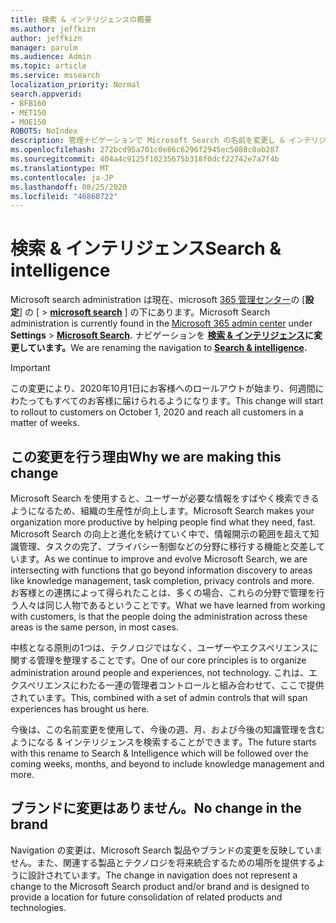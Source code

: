 ```yaml
---
title: 検索 & インテリジェンスの概要
ms.author: jeffkizn
author: jeffkizn
manager: parulm
ms.audience: Admin
ms.topic: article
ms.service: mssearch
localization_priority: Normal
search.appverid:
- BFB160
- MET150
- MOE150
ROBOTS: NoIndex
description: 管理ナビゲーションで Microsoft Search の名前を変更し & インテリジェンスを検索する
ms.openlocfilehash: 272bcd95a701c0e86c6296f2945ec5080c0ab287
ms.sourcegitcommit: 404a4c9125f10235675b318f0dcf22742e7a7f4b
ms.translationtype: MT
ms.contentlocale: ja-JP
ms.lasthandoff: 08/25/2020
ms.locfileid: "46868722"
---
```

# <a name="search--intelligence"></a><span data-ttu-id="4a2d3-103">検索 & インテリジェンス</span><span class="sxs-lookup"><span data-stu-id="4a2d3-103">Search & intelligence</span></span>

<span data-ttu-id="4a2d3-104">Microsoft search administration は現在、microsoft [365 管理センター](https://admin.microsoft.com)の [**設定**] の [  >  **[microsoft search](https://admin.microsoft.com/Adminportal/Home#/MicrosoftSearch)** ] の下にあります。</span><span class="sxs-lookup"><span data-stu-id="4a2d3-104">Microsoft Search administration is currently found in the  [Microsoft 365 admin center](https://admin.microsoft.com) under **Settings** > **[Microsoft Search](https://admin.microsoft.com/Adminportal/Home#/MicrosoftSearch).**</span></span> <span data-ttu-id="4a2d3-105">ナビゲーションを **[検索 & インテリジェンス](https://admin.microsoft.com/Adminportal/Home#/MicrosoftSearch)に変更しています。**</span><span class="sxs-lookup"><span data-stu-id="4a2d3-105">We are renaming the navigation to **[Search & intelligence](https://admin.microsoft.com/Adminportal/Home#/MicrosoftSearch).**</span></span>

> [!Important]
> <span data-ttu-id="4a2d3-106">この変更により、2020年10月1日にお客様へのロールアウトが始まり、何週間にわたってもすべてのお客様に届けられるようになります。</span><span class="sxs-lookup"><span data-stu-id="4a2d3-106">This change will start to rollout to customers on October 1, 2020 and reach all customers in a matter of weeks.</span></span>

## <a name="why-we-are-making-this-change"></a><span data-ttu-id="4a2d3-107">この変更を行う理由</span><span class="sxs-lookup"><span data-stu-id="4a2d3-107">Why we are making this change</span></span>

<span data-ttu-id="4a2d3-108">Microsoft Search を使用すると、ユーザーが必要な情報をすばやく検索できるようになるため、組織の生産性が向上します。</span><span class="sxs-lookup"><span data-stu-id="4a2d3-108">Microsoft Search makes your organization more productive by helping people find what they need, fast.</span></span> <span data-ttu-id="4a2d3-109">Microsoft Search の向上と進化を続けていく中で、情報開示の範囲を超えて知識管理、タスクの完了、プライバシー制御などの分野に移行する機能と交差しています。</span><span class="sxs-lookup"><span data-stu-id="4a2d3-109">As we continue to improve and evolve Microsoft Search, we are intersecting with functions that go beyond information discovery to areas like knowledge management, task completion, privacy controls and more.</span></span>
<span data-ttu-id="4a2d3-110">お客様との連携によって得られたことは、多くの場合、これらの分野で管理を行う人々は同じ人物であるということです。</span><span class="sxs-lookup"><span data-stu-id="4a2d3-110">What we have learned from working with customers, is that the people doing the administration across these areas is the same person, in most cases.</span></span>

<span data-ttu-id="4a2d3-111">中核となる原則の1つは、テクノロジではなく、ユーザーやエクスペリエンスに関する管理を整理することです。</span><span class="sxs-lookup"><span data-stu-id="4a2d3-111">One of our core principles is to organize administration around people and experiences, not technology.</span></span> <span data-ttu-id="4a2d3-112">これは、エクスペリエンスにわたる一連の管理者コントロールと組み合わせて、ここで提供されています。</span><span class="sxs-lookup"><span data-stu-id="4a2d3-112">This, combined with a set of admin controls that will span experiences has brought us here.</span></span>

<span data-ttu-id="4a2d3-113">今後は、この名前変更を使用して、今後の週、月、および今後の知識管理を含むようになる & インテリジェンスを検索することができます。</span><span class="sxs-lookup"><span data-stu-id="4a2d3-113">The future starts with this rename to Search & Intelligence which will be followed over the coming weeks, months, and beyond to include knowledge management and more.</span></span>

## <a name="no-change-in-the-brand"></a><span data-ttu-id="4a2d3-114">ブランドに変更はありません。</span><span class="sxs-lookup"><span data-stu-id="4a2d3-114">No change in the brand</span></span>

<span data-ttu-id="4a2d3-115">Navigation の変更は、Microsoft Search 製品やブランドの変更を反映していません。また、関連する製品とテクノロジを将来統合するための場所を提供するように設計されています。</span><span class="sxs-lookup"><span data-stu-id="4a2d3-115">The change in navigation does not represent a change to the Microsoft Search product and/or brand and is designed to provide a location for future consolidation of related products and technologies.</span></span>
